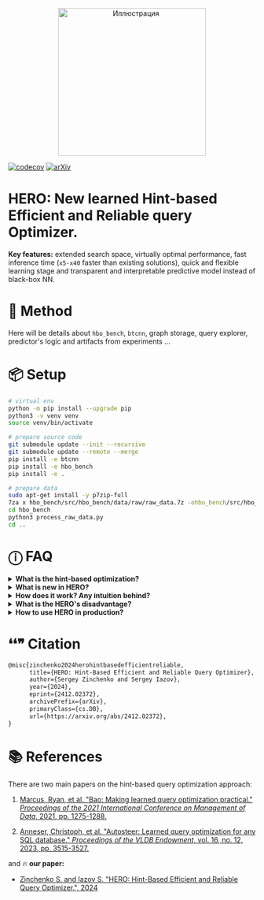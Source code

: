 <div align="center">
  <img src="https://github.com/user-attachments/assets/d798e5f9-5b10-43f3-b00c-8e29be47c39d" alt="Иллюстрация" width="300">
</div>

[![codecov](https://codecov.io/gh/zinchse/hero/graph/badge.svg?token=R4WRFFQUZL)](https://codecov.io/gh/zinchse/hero) [![arXiv](https://img.shields.io/badge/arXiv-2412.02372-B31B1B.svg)](https://arxiv.org/abs/2412.02372)
# HERO: New learned Hint-based Efficient and Reliable query Optimizer.

**Key features:** extended search space, virtually optimal performance, fast inference time (`x5-x40` faster than existing solutions), quick and flexible learning stage and transparent and interpretable predictive model instead of black-box NN.

# 🔬 Method

Here will be details about `hbo_bench`, `btcnn`, graph storage, query explorer, predictor's logic and artifacts from experiments ...

# 📦 Setup

```bash
# virtual env
python -m pip install --upgrade pip
python3 -v venv venv
source venv/bin/activate

# prepare source code
git submodule update --init --recursive
git submodule update --remote --merge
pip install -e btcnn
pip install -e hbo_bench
pip install -e .

# prepare data
sudo apt-get install -y p7zip-full
7za x hbo_bench/src/hbo_bench/data/raw/raw_data.7z -ohbo_bench/src/hbo_bench/data/raw
cd hbo_bench
python3 process_raw_data.py
cd ..
```


# ⓘ FAQ

<details>
  <summary><strong>What is the hint-based optimization?</strong></summary>

  Hint-Based query Optimization (HBO) is an approach to optimizing query execution time that accelerates workload execution without changing a single line of the DBMS kernel code. This is achieved by selecting planner hyperparameters (hints) that influence the construction of the query execution plan. Although this approach can greatly speed up query execution, it faces a fundamental challenges. In first, there's no universal hint. In second, the search space is exponential, and the cost of exploring a "point" within it depends on its execution time. As result, we must construct and train an intelligent hint-advisor to cope with them.

</details>

<details>
<summary><strong>What is new in HERO?</strong></summary>

  HERO sets itself apart from existing solutions by **(1)** incorporating parallelism-related hints, **(2)** replacing NN with more interpretable, reliable, and controllable model, and **(3)** introducing a new procedure that efficiently explores queries while balancing training time with performance improvements. As a result, HERO is easy to interpret and debug, which is critical when deploying to production.

</details>

<details>
<summary><strong>How does it work? Any intuition behind?</strong></summary>
  
  In principle, HERO just use some version of local serach algorithm in hint space and collects information about queries behavior (plans, runtimes, etc.). After it, it reuses that information, based its prediction on similar queries that have been explored before. The similarity is measured based on plans and custom tree metric. Intuitively, HERO considere hints just as a way to change the plan, and tries to repeat the best of previosly observed performances.
  
</details>

<details>
<summary><strong>What is the HERO's disadvantage?</strong></summary>
  
  The only HERO's drawback is that it does'n make any risky suggestion, which sometimes leads to losing the potential boost. This was our design decision to ensure high reliability of predictions.
  
</details>

<details>
<summary><strong> How to use HERO in production?</strong></summary>
  
  Now HERO is just a prototype to prove the concept. Neverthless, it doesn't depend on any external modules and heavy deep learning frameworks. All necessary details may be implemented from scrath (as Graph Storage and Query Explorer). However, to get the best possible performance we need to implement the learning procedure inside the kernel, which requires **(a)** integration with DBMS and **(b)** implementation of parallel query exploration with all our optimizations.
  
</details>

# ❛❛❞ Citation

```latex
@misc{zinchenko2024herohintbasedefficientreliable,
      title={HERO: Hint-Based Efficient and Reliable Query Optimizer}, 
      author={Sergey Zinchenko and Sergey Iazov},
      year={2024},
      eprint={2412.02372},
      archivePrefix={arXiv},
      primaryClass={cs.DB},
      url={https://arxiv.org/abs/2412.02372}, 
}
```


# 📚 References

There are two main papers on the hint-based query optimization approach:

1. [Marcus, Ryan, et al. "Bao: Making learned query optimization practical." *Proceedings of the 2021 International Conference on Management of Data*, 2021, pp. 1275-1288.](https://people.csail.mit.edu/hongzi/content/publications/BAO-Sigmod21.pdf)

2. [Anneser, Christoph, et al. "Autosteer: Learned query optimization for any SQL database." *Proceedings of the VLDB Endowment*, vol. 16, no. 12, 2023, pp. 3515-3527.](https://vldb.org/pvldb/vol16/p3515-anneser.pdf)

 and 🔥 **our paper:**
- [Zinchenko S. and Iazov S. "HERO: Hint-Based Efficient and Reliable Query Optimizer.", 2024](https://arxiv.org/abs/2412.02372)
